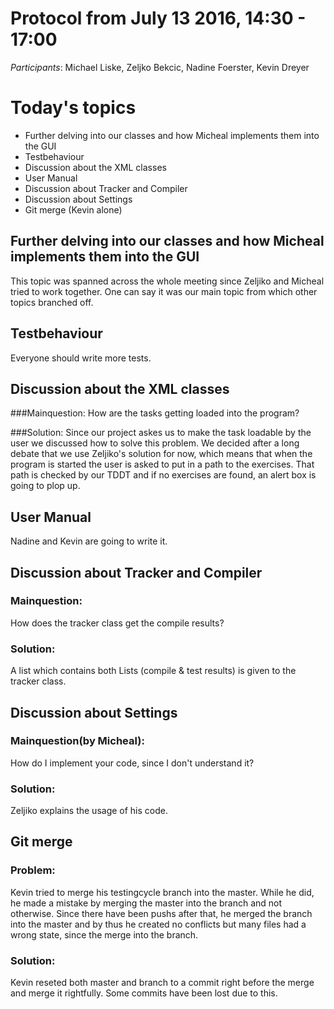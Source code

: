 # Protocol from July 13 2016, 14:30 - 17:00

_Participants_: Michael Liske, Zeljko Bekcic, Nadine Foerster, Kevin Dreyer

# Today's topics
* Further delving into our classes and how Micheal implements them into the GUI
* Testbehaviour
* Discussion about the XML classes
* User Manual 
* Discussion about Tracker and Compiler
* Discussion about Settings
* Git merge (Kevin alone)


## Further delving into our classes and how Micheal implements them into the GUI


This topic was spanned across the whole meeting since Zeljiko and Micheal tried to work together. One can say it was our main topic from which other topics branched off.




## Testbehaviour


Everyone should write more tests.



## Discussion about the XML classes

###Mainquestion:
How are the tasks getting loaded into the program?

###Solution:
Since our project askes us to make the task loadable by the user we discussed how to solve this problem. We decided after a long debate that we use Zeljiko's solution for now, which means that when the program is started the user is asked to put in a path to the exercises. That path is checked by our TDDT and if no exercises are found, an alert box is going to plop up.



## User Manual


Nadine and Kevin are going to write it.



## Discussion about Tracker and Compiler


### Mainquestion: 
How does the tracker class get the compile results?

### Solution: 
A list which contains both Lists (compile & test results) is given to the tracker class.



## Discussion about Settings


### Mainquestion(by Micheal): 
How do I implement your code, since I don't understand it?

### Solution:
Zeljiko explains the usage of his code.



## Git merge


### Problem:

Kevin tried to merge his testingcycle branch into the master. While he did, he made a mistake by merging the master into the branch and not otherwise. Since there have been pushs after that, he merged the branch into the master and by thus he created no conflicts but many files had a wrong state, since the merge into the branch.


### Solution:

Kevin reseted both master and branch to a commit right before the merge and merge it rightfully. Some commits have been lost due to this.

